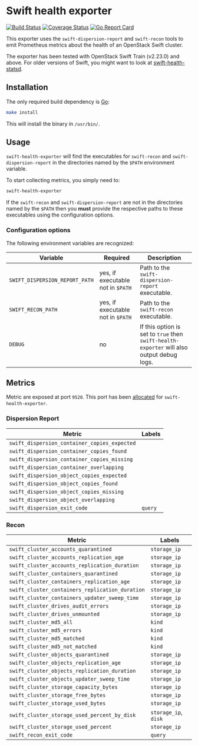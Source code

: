 # Swift health exporter

[![Build Status](https://travis-ci.org/sapcc/swift-health-exporter.svg?branch=master)](https://travis-ci.org/sapcc/swift-health-exporter)
[![Coverage Status](https://coveralls.io/repos/github/sapcc/swift-health-exporter/badge.svg?branch=master)](https://coveralls.io/github/sapcc/swift-health-exporter?branch=master)
[![Go Report Card](https://goreportcard.com/badge/github.com/sapcc/swift-health-exporter)](https://goreportcard.com/report/github.com/sapcc/swift-health-exporter)

This exporter uses the `swift-dispersion-report` and `swift-recon` tools to
emit Prometheus metrics about the health of an OpenStack Swift cluster.

The exporter has been tested with OpenStack Swift Train (v2.23.0) and above.
For older versions of Swift, you might want to look at
[swift-health-statsd](https://github.com/sapcc/swift-health-statsd).

## Installation

The only required build dependency is [Go](https://golang.org/):

```sh
make install
```

This will install the binary in `/usr/bin/`.

## Usage

`swift-health-exporter` will find the executables for `swift-recon` and
`swift-dispersion-report` in the directories named by the `$PATH` environment
variable.

To start collecting metrics, you simply need to:

```sh
swift-health-exporter
```

If the `swift-recon` and `swift-dispersion-report` are not in the directories
named by the `$PATH` then you **must** provide the respective paths to
these executables using the configuration options.

### Configuration options

The following environment variables are recognized:

| Variable                       | Required                          | Description                                                                               |
| ----------------               | ----------------                  | ----------------                                                                          |
| `SWIFT_DISPERSION_REPORT_PATH` | yes, if executable not in `$PATH` | Path to the `swift-dispersion-report` executable.                                         |
| `SWIFT_RECON_PATH`             | yes, if executable not in `$PATH` | Path to the `swift-recon` executable.                                                     |
| `DEBUG`                        | no                                | If this option is set to `true` then `swift-health-exporter` will also output debug logs. |

## Metrics

Metric are exposed at port `9520`. This port has been
[allocated](https://github.com/prometheus/prometheus/wiki/Default-port-allocations)
for `swift-health-exporter`.

### Dispersion Report

| Metric                                       | Labels      |
| ----------------                             | ----------- |
| `swift_dispersion_container_copies_expected` |             |
| `swift_dispersion_container_copies_found`    |             |
| `swift_dispersion_container_copies_missing`  |             |
| `swift_dispersion_container_overlapping`     |             |
| `swift_dispersion_object_copies_expected`    |             |
| `swift_dispersion_object_copies_found`       |             |
| `swift_dispersion_object_copies_missing`     |             |
| `swift_dispersion_object_overlapping`        |             |
| `swift_dispersion_exit_code`                 | `query`     |

### Recon

| Metric                                          | Labels               |
| ----------------                                | -----------          |
| `swift_cluster_accounts_quarantined`            | `storage_ip`         |
| `swift_cluster_accounts_replication_age`        | `storage_ip`         |
| `swift_cluster_accounts_replication_duration`   | `storage_ip`         |
| `swift_cluster_containers_quarantined`          | `storage_ip`         |
| `swift_cluster_containers_replication_age`      | `storage_ip`         |
| `swift_cluster_containers_replication_duration` | `storage_ip`         |
| `swift_cluster_containers_updater_sweep_time`   | `storage_ip`         |
| `swift_cluster_drives_audit_errors`             | `storage_ip`         |
| `swift_cluster_drives_unmounted`                | `storage_ip`         |
| `swift_cluster_md5_all`                         | `kind`               |
| `swift_cluster_md5_errors`                      | `kind`               |
| `swift_cluster_md5_matched`                     | `kind`               |
| `swift_cluster_md5_not_matched`                 | `kind`               |
| `swift_cluster_objects_quarantined`             | `storage_ip`         |
| `swift_cluster_objects_replication_age`         | `storage_ip`         |
| `swift_cluster_objects_replication_duration`    | `storage_ip`         |
| `swift_cluster_objects_updater_sweep_time`      | `storage_ip`         |
| `swift_cluster_storage_capacity_bytes`          | `storage_ip`         |
| `swift_cluster_storage_free_bytes`              | `storage_ip`         |
| `swift_cluster_storage_used_bytes`              | `storage_ip`         |
| `swift_cluster_storage_used_percent_by_disk`    | `storage_ip`, `disk` |
| `swift_cluster_storage_used_percent`            | `storage_ip`         |
| `swift_recon_exit_code`                         | `query`              |
